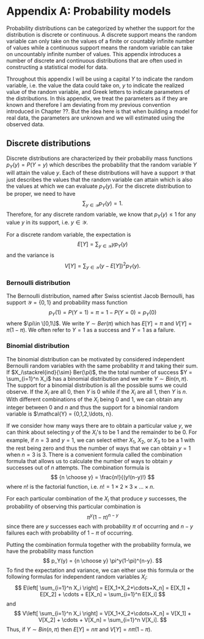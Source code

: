 # Appendix A: Probability models

Probability distributions can be categorized by whether the support for the distribution is discrete or continuous. 
A discrete support means the random variable can only take on the values of a finite or countably infinite number of values while a continuous support means the random variable can take on uncountably infinite number of values.
This appendix introduces a number of discrete and continuous distributions that are often used in constructing a statistical model for data. 

Throughout this appendix I will be using a capital $Y$ to indicate the random variable, i.e. the value the data could take on, $y$ to indicate the realized value of the random variable, and Greek letters to indicate parameters of the distributions. 
In this appendix, we treat the parameters as if they are known and therefore I am deviating from my previous convention introduced in Chapter ??. 
But the idea here is that when building a model for real data, the parameters are unknown and we will estimated using the observed data. 

## Discrete distributions

Discrete distributions are characterized by their probabiliy mass functions $p_Y(y)=P(Y=y)$ which describes the probability that the random variable $Y$ will attain the value $y$. 
Each of these distributions will have a support $\mathcal{Y}$ that just describes the values that the random variable can attain which is also the values at which we can evaluate $p_Y(y)$. 
For the discrete distribution to be proper, we need to have 
$$
\sum_{y\in\mathcal{Y}} p_Y(y) = 1.
$$
Therefore, for any discrete random variable, we know that $p_Y(y) \le 1$ for any value $y$ in its support, i.e. $y\in\mathcal{Y}$.

For a discrete random variable, the expectation is
$$
E[Y] = \sum_{y\in\mathcal{Y}} y p_Y(y)
$$
and the variance is 
$$
V[Y] = \sum_{y\in\mathcal{Y}} \left(y-E[Y])^2 p_Y(y).
$$



### Bernoulli distribution

The Bernoulli distribution, named after Swiss scientist Jacob Bernoulli, has support $\mathcal{Y} = \{0,1\}$ and probability mass function 
$$
p_Y(1) = P(Y=1) = \pi = 1 - P(Y=0) = p_Y(0)
$$
where $\pi\in \[0,1\]$.
We write $Y\sim Ber(\pi)$ which has $E[Y] = \pi$ and $V[Y] = \pi(1-\pi)$. We often refer to $Y=1$ as a success and $Y=1$ as a failure. 

### Binomial distribution

The binomial distribution can be motivated by considered independent Bernoulli random variables with the same probability $\pi$ and taking their sum.
If $X_i\stackrel{ind}{\sim} Ber(\pi)$, the the total number of success $Y = \sum_{i=1}^n X_i$ has a binomial distribution and we write $Y\sim Bin(n,\pi)$. 
The support for a binomial distribution is all the possible sums we could observe. 
If the $X_i$ are all 0, then $Y$ is 0 while if the $X_i$ are all 1, then $Y$ is $n$. 
With different combinations of the $X_i$ being 0 and 1, we can obtain any integer between 0 and $n$ and thus the  support for a binomial random variable is $\mathcal{Y} = \{0,1,2,\ldots, n\}.

If we consider how many ways there are to obtain a particular value $y$, we can think about selecting $y$ of the $X_i$'s to be 1 and the remainder to be 0. 
For example, if $n=3$ and $y=1$, we can select either $X_1$, $X_2$, or $X_3$ to be a 1 with the rest being zero and thus the number of ways that we can obtain $y=1$ when $n=3$ is 3. 
There is a convenient formula called the combination formula that allows us to calculate the number of ways to obtain $y$ successes out of $n$ attempts. 
The combination formula is
$$
{n \choose y} = \frac{n!}{(y!(n-y)!}
$$ 
where $n!$ is the factorial function, i.e. $n! = 1\times 2 \times 3 \times \ldots \times n$. 

For each particular combination of the $X_i$ that produce $y$ successes, the probability of observing this particular combination is 
$$
\pi^y(1-\pi)^{n-y}
$$
since there are $y$ successes each with probability $\pi$ of occurring and $n-y$ failures each with probability of $1-\pi$ of occurring. 

Putting the combination formula together with the probability formula, we have the probability mass function
$$
p_Y(y) = {n \choose y} \pi^y(1-\pi)^{n-y}.
$$
To find the expectation and variance, we can either use this formula or the following formulas for independent random variables $X_i$:
$$ 
E\left[ \sum_{i=1}^n X_i \right] = E[X_1+X_2+\cdots+X_n] = E[X_1] + E[X_2] + \cdots + E[X_n] = \sum_{i=1}^n E[X_i]
$$
and 
$$ 
V\left[ \sum_{i=1}^n X_i \right] = V[X_1+X_2+\cdots+X_n] = V[X_1] + V[X_2] + \cdots + V[X_n] = \sum_{i=1}^n V[X_i].
$$
Thus, if $Y\sim Bin(n,\pi)$ then $E[Y] = n\pi$ and $V[Y] = n\pi(1-\pi)$.


